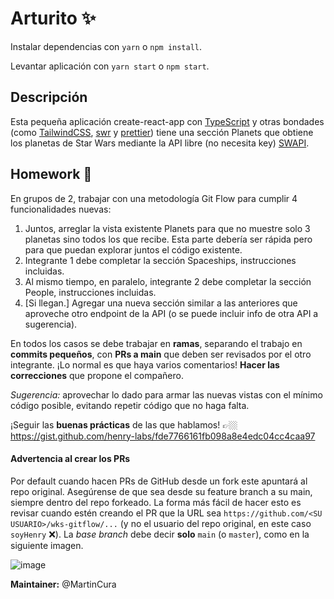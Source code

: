 # Arturito ✨

Instalar dependencias con `yarn` o `npm install`.

Levantar aplicación con `yarn start` o `npm start`.

## Descripción

Esta pequeña aplicación create-react-app con [TypeScript](https://typescriptlang.org) y otras bondades (como [TailwindCSS](https://tailwindcss.com), [swr](https://swr.vercel.app) y [prettier](https://prettier.io)) tiene una sección Planets que obtiene los planetas de Star Wars mediante la API libre (no necesita key) [SWAPI](https://www.swapi.it).

## Homework 👷

En grupos de 2, trabajar con una metodología Git Flow para cumplir 4 funcionalidades nuevas:

1. Juntos, arreglar la vista existente Planets para que no muestre solo 3 planetas sino todos los que recibe. Esta parte debería ser rápida pero para que puedan explorar juntos el código existente.
2. Integrante 1 debe completar la sección Spaceships, instrucciones incluidas.
3. Al mismo tiempo, en paralelo, integrante 2 debe completar la sección People, instrucciones incluidas.
4. [Si llegan.] Agregar una nueva sección similar a las anteriores que aproveche otro endpoint de la API (o se puede incluir info de otra API a sugerencia).

En todos los casos se debe trabajar en **ramas**, separando el trabajo en **commits pequeños**, con **PRs a main** que deben ser revisados por el otro integrante. ¡Lo normal es que haya varios comentarios! **Hacer las correcciones** que propone el compañero.


*Sugerencia:* aprovechar lo dado para armar las nuevas vistas con el mínimo código posible, evitando repetir código que no haga falta.

¡Seguir las **buenas prácticas** de las que hablamos! 👉🏼 https://gist.github.com/henry-labs/fde7766161fb098a8e4edc04cc4caa97


#### Advertencia al crear los PRs

Por default cuando hacen PRs de GitHub desde un fork este apuntará al repo original. Asegúrense de que sea desde su feature branch a su main, siempre dentro del repo forkeado. La forma más fácil de hacer esto es revisar cuando estén creando el PR que la URL sea `https://github.com/<SU USUARIO>/wks-gitflow/...` (y no el usuario del repo original, en este caso `soyHenry` ❌). La _base branch_ debe decir **solo** `main` (o `master`), como en la siguiente imagen.

![image](https://user-images.githubusercontent.com/14017665/128374474-bbc72f3f-1a0c-4a63-8185-7c0b6110e2ef.png)


**Maintainer:** @MartinCura

